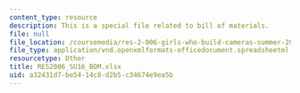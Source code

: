 ```yaml
---
content_type: resource
description: This is a special file related to bill of materials.
file: null
file_location: /coursemedia/res-2-006-girls-who-build-cameras-summer-2016/a32431d7be5414c8d2b5c34674e9ea5b_RES2006_SU16_BOM.xlsx
file_type: application/vnd.openxmlformats-officedocument.spreadsheetml.sheet
resourcetype: Other
title: RES2006_SU16_BOM.xlsx
uid: a32431d7-be54-14c8-d2b5-c34674e9ea5b
---
```

